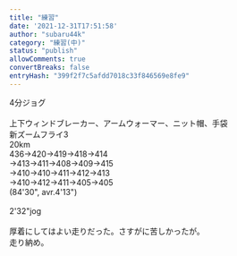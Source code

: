 ```yaml
---
title: "練習"
date: '2021-12-31T17:51:58'
author: "subaru44k"
category: "練習(中)"
status: "publish"
allowComments: true
convertBreaks: false
entryHash: "399f2f7c5afdd7018c33f846569e8fe9"
---
```

4分ジョグ<br>
<br>
上下ウィンドブレーカー、アームウォーマー、ニット帽、手袋<br>
新ズームフライ3<br>
20km<br>
436→420→419→418→414<br>
→413→411→408→409→415<br>
→410→410→411→412→413<br>
→410→412→411→405→405<br>
(84'30", avr.4'13")<br>
<br>
2'32"jog<br>
<br>
厚着にしてはよい走りだった。さすがに苦しかったが。<br>
走り納め。
